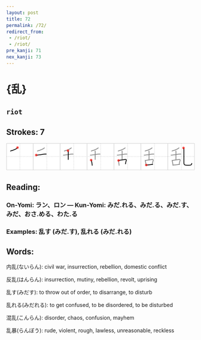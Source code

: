 ```yaml
---
layout: post
title: 72
permalink: /72/
redirect_from:
 - /riot/
 - /riot/
pre_kanji: 71
nex_kanji: 73
---
```


# {乱}

## `riot`

## Strokes: 7

<div class="stroke"><img src="../images/E4B9B1.png" /></div>

## Reading:

### On-Yomi: ラン、ロン &mdash; Kun-Yomi: みだ.れる、みだ.る、みだ.す、みだ、おさ.める、わた.る

### Examples: 乱す (みだ.す), 乱れる (みだ.れる)

## Words:

内乱(ないらん): civil war, insurrection, rebellion, domestic conflict

反乱(はんらん): insurrection, mutiny, rebellion, revolt, uprising

乱す(みだす): to throw out of order, to disarrange, to disturb

乱れる(みだれる): to get confused, to be disordered, to be disturbed

混乱(こんらん): disorder, chaos, confusion, mayhem

乱暴(らんぼう): rude, violent, rough, lawless, unreasonable, reckless

